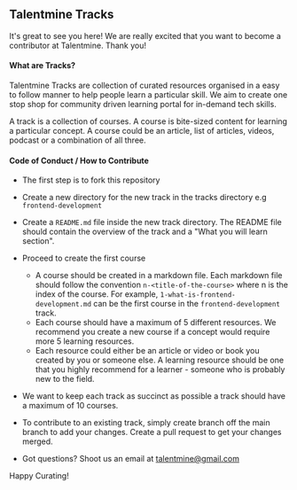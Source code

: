 ## Talentmine Tracks
It's great to see you here! We are really excited that you want to become a contributor at Talentmine. Thank you!

#### What are Tracks?
Talentmine Tracks are collection of curated resources organised in a easy to follow manner to help people learn a particular skill. We aim to create one stop shop for community driven learning portal for in-demand tech skills.

A track is a collection of courses. A course is bite-sized content for learning a particular concept. A course could be an article, list of articles, videos, podcast or a combination of all three.

#### Code of Conduct / How to Contribute

- The first step is to fork this repository
- Create a new directory for the new track in the tracks directory e.g `frontend-development`
- Create a `README.md` file inside the new track directory. The README file should contain the overview of the track and a "What you will learn section".
- Proceed to create the first course
    - A course should be created in a markdown file. Each markdown file should follow the convention `n-<title-of-the-course>` where n is the index of the course. For example, `1-what-is-frontend-development.md` can be the first course in the `frontend-development` track.
    - Each course should have a maximum of 5 different resources. We recommend you create a new course if a concept would require more 5 learning resources.
    - Each resource could either be an article or video or book you created by you or someone else. A learning resource should be one that you highly recommend for a learner - someone who is probably new to the field. 

- We want to keep each track as succinct as possible a track should have a maximum of 10 courses.
- To contribute to an existing track, simply create branch off the main branch to add your changes. Create a pull request to get your changes merged.

- Got questions? Shoot us an email at talentmine@gmail.com

Happy Curating!